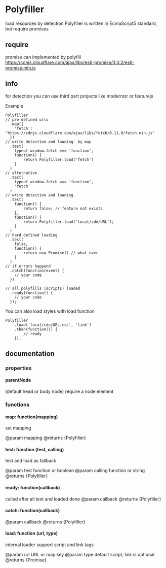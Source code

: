 # Polyfiller
load resources by detection
Polyfiller is written in EcmaScript5 standard, but require promises

## require
promise
can implemented by polyfill 
https://cdnjs.cloudflare.com/ajax/libs/es6-promise/3.0.2/es6-promise.min.js

## info
for detection you can use third part projects like modernizr or featurejs

Example
``````````
Polyfiller
// pre defined urls
  .map({
    'fetch': 'https://cdnjs.cloudflare.com/ajax/libs/fetch/0.11.0/fetch.min.js'
  })
// write detection and loading  by map
  .test(
    typeof window.fetch === 'function',
    function() {
        return Polyfiller.load('fetch')
    }
  )
// alternative
  .test(
    typeof window.fetch === 'function',
    'fetch'
  )
// write detection and loading
  .test(
    function() {
        return false; // feature not exists
    },
    function() {
        return Polyfiller.load('local/cdn/URL');
    }
  )
// hard defined loading
  .test(
    false,
    function() {
        return new Promise() // what ever
    }
  )
// if errors happend
  .catch(function(event) {
    // your code
  })
  
// all polyfills (scripts) loaded
  .ready(function() { 
    // your code 
  });
``````````


You can also load styles with load function
``````````
Polyfiller
    .load('local/cdn/URL.css', 'link')
    .then(function()) {
        // ready
    });
``````````
    
## documentation

### properties

#### parentNode
(default head or body node)
require a node element

### functions
#### map: function(mapping) 
set mapping

@param mapping
@returns {Polyfiller}

#### test: function (test, calling)
test and load as fallback

@param test function or boolean
@param calling function or string
@returns {Polyfiller}

#### ready: function(callback)
called after all test and loaded done
@param callback
@returns {Polyfiller}


#### catch: function(callback)
@param callback
@returns {Polyfiller}


#### load: function (url, type)
internal loader
support script and link tags

@param url URL or map key
@param type default script, link is optional
@returns {Promise}

